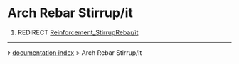 # Arch Rebar Stirrup/it
1.  REDIRECT [Reinforcement_StirrupRebar/it](Reinforcement_StirrupRebar/it.md)



---
⏵ [documentation index](../README.md) > Arch Rebar Stirrup/it
